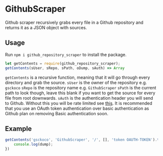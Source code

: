 # GithubScraper
Github scraper recursively grabs every file in a Github repository and returns it as a JSON object with sources. 

## Usage
Run `npm i github_repository_scraper` to install the package.

```js
let getContents = require(github_repository_scraper);
getContents(sUser, sRepo, sPath, oDump, sAuth) => Array
```
`getContents` is a recursive function, meaning that it will go through every directory and grab the source.
`sUser` is the owner of the repository e.g. `gsckoco`
`sRepo` is the repository name e.g. `GithubScraper`
`sPath` is the current path to look though, leave this blank if you want to get the source for every file from root downwards.
`sAuth` is the authentication header you will send to Github. Without this you will be rate limited see [this](https://developer.github.com/v3/#rate-limiting). It is recommended that you use an OAuth token authentication over basic authentication as Github plan on removing Basic authentication soon.

## Example
```js
getContents('gsckoco', 'GithubScraper', '/', [], 'token OAUTH-TOKEN').then(dump  => {
	console.log(dump);
})
```